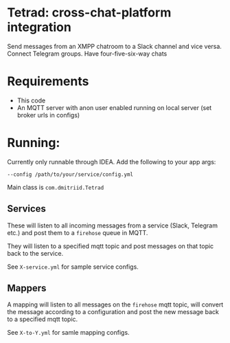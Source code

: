 # Tetrad: cross-chat-platform integration

Send messages from an XMPP chatroom to a Slack channel and vice versa. 
Connect Telegram groups. Have four-five-six-way chats

# Requirements

- This code
- An MQTT server with anon user enabled running on local server (set 
broker urls in configs)

# Running:

Currently only runnable through IDEA. Add the following to your app args:

```
--config /path/to/your/service/config.yml
```

Main class is `com.dmitriid.Tetrad`

## Services

These will listen to all incoming messages from a service (Slack, 
Telegram etc.) and post them to a `firehose` queue in MQTT.

They will listen to a specified mqtt topic and post messages on that 
topic back to the service.

See `X-service.yml` for sample service configs.

## Mappers

A mapping will listen to all messages on the `firehose` mqtt topic, will
convert the message according to a configuration and post the new message
back to a specified mqtt topic.

See `X-to-Y.yml` for samle mapping configs.
